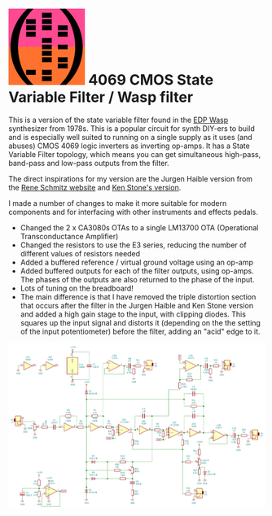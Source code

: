 ![HDC logo](../hidden_data_small.png)
4069 CMOS State Variable Filter / Wasp filter
=============================================

This is a version of the state variable filter found in the [EDP Wasp](https://en.wikipedia.org/wiki/Electronic_Dream_Plant#Wasp) synthesizer from 1978s.  This is a popular circuit for synth DIY-ers to build and is especially well suited to running on a single supply as it uses (and abuses) CMOS 4069 logic inverters as inverting op-amps.  It has a State Variable Filter topology, which means you can get simultaneous high-pass, band-pass and low-pass outputs from the filter.

The direct inspirations for my version are the Jurgen Haible version from the [Rene Schmitz website](https://www.schmitzbits.de/wasp.html) and [Ken Stone's version](https://sdiy.info/wiki/CGS_twin_CMOS_filter).

I made a number of changes to make it more suitable for modern components and for interfacing with other instruments and effects pedals.

* Changed the 2 x CA3080s OTAs to a single LM13700 OTA (Operational Transconductance Amplifier)
* Changed the resistors to use the E3 series, reducing the number of different values of resistors needed
* Added a buffered reference / virtual ground voltage using an op-amp
* Added buffered outputs for each of the filter outputs, using op-amps.  The phases of the outputs are also returned to the phase of the input.
* Lots of tuning on the breadboard!
* The main difference is that I have removed the triple distortion section that occurs after the filter in the Jurgen Haible and Ken Stone version and added a high gain stage to the input, with clipping diodes.  This squares up the input signal and distorts it (depending on the the setting of the input potentiometer) before the filter, adding an "acid" edge to it.

![Wasp Circuit](./WaspFilter4069.png)

